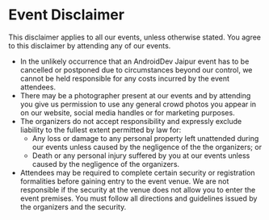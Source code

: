 # Event Disclaimer
This disclaimer applies to all our events, unless otherwise stated. You agree to this disclaimer by attending any of our events.

- In the unlikely occurrence that an AndroidDev Jaipur event has to be cancelled or postponed due to circumstances beyond our control, we cannot be held responsible for any costs incurred by the event attendees.
- There may be a photographer present at our events and by attending you give us permission to use any general crowd photos you appear in on our website, social media handles or for marketing purposes.
- The organizers do not accept responsibility and expressly exclude liability to the fullest extent permitted by law for:
  - Any loss or damage to any personal property left unattended during our events  unless caused by the negligence of the the organizers; or
  - Death or any personal injury suffered by you at our events unless caused by the negligence of the organizers.
- Attendees may be required to complete certain security or registration formalities before gaining entry to the event venue. We are not responsible if the security at the venue does not allow you to enter the event premises. You must follow all directions and guidelines issued by the organizers and the security.
